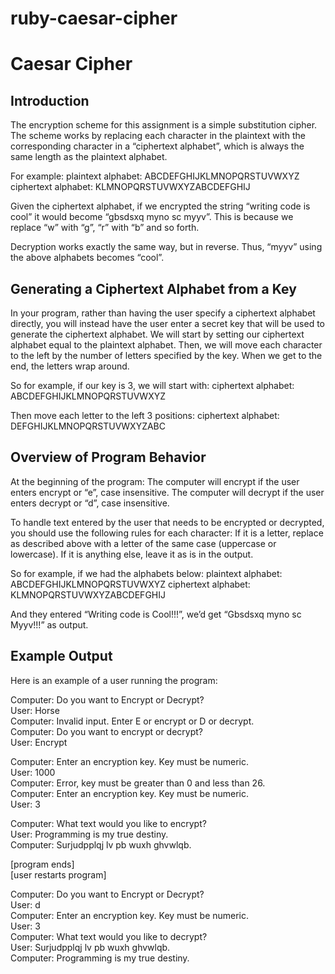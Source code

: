 # ruby-caesar-cipher

# Caesar Cipher

## Introduction
The encryption scheme for this assignment is a simple substitution cipher. The scheme works by replacing each character in the plaintext with the corresponding character in a “ciphertext alphabet”, which is always the same length as the plaintext alphabet.  

For example:
plaintext alphabet:  ABCDEFGHIJKLMNOPQRSTUVWXYZ
ciphertext alphabet: KLMNOPQRSTUVWXYZABCDEFGHIJ

Given the ciphertext alphabet, if we encrypted the string “writing code is cool” it would become “gbsdsxq myno sc myyv”. This is because we replace “w” with “g”, “r” with “b” and so forth.

Decryption works exactly the same way, but in reverse. Thus, “myyv” using the above alphabets becomes “cool”.

## Generating a Ciphertext Alphabet from a Key
In your program, rather than having the user specify a ciphertext alphabet directly, you will instead have the user enter a secret key that will be used to generate the ciphertext alphabet. We will start by setting our ciphertext alphabet equal to the plaintext alphabet. Then, we will move each character to the left by the number of letters specified by the key.  When we get to the end, the letters wrap around.

So for example, if our key is 3, we will start with:
ciphertext alphabet:  ABCDEFGHIJKLMNOPQRSTUVWXYZ

Then move each letter to the left 3 positions:
ciphertext alphabet:  DEFGHIJKLMNOPQRSTUVWXYZABC


## Overview of Program Behavior
At the beginning of the program:
The computer will encrypt if the user enters encrypt or “e”, case insensitive.
The computer will decrypt if the user enters decrypt or “d”, case insensitive.

To handle text entered by the user that needs to be encrypted or decrypted, you should use the following rules for each character:
If it is a letter, replace as described above with a letter of the same case (uppercase or lowercase).
If it is anything else, leave it as is in the output.

So for example, if we had the alphabets below:
plaintext alphabet:  ABCDEFGHIJKLMNOPQRSTUVWXYZ
ciphertext alphabet: KLMNOPQRSTUVWXYZABCDEFGHIJ


And they entered “Writing code is Cool!!!”, we’d get “Gbsdsxq myno sc Myyv!!!” as output.

## Example Output
Here is an example of a user running the program:

Computer: Do you want to Encrypt or Decrypt?  
User: Horse  
Computer: Invalid input. Enter E or encrypt or D or decrypt.  
Computer: Do you want to encrypt or decrypt?  
User: Encrypt  


Computer: Enter an encryption key. Key must be numeric.  
User: 1000  
Computer: Error, key must be greater than 0 and less than 26.  
Computer: Enter an encryption key. Key must be numeric.  
User: 3  


Computer: What text would you like to encrypt?  
User: Programming is my true destiny.  
Computer: Surjudpplqj lv pb wuxh ghvwlqb.  


[program ends]  
[user restarts program]  


Computer: Do you want to Encrypt or Decrypt?  
User: d  
Computer: Enter an encryption key. Key must be numeric.  
User: 3  
Computer: What text would you like to decrypt?  
User: Surjudpplqj lv pb wuxh ghvwlqb.  
Computer: Programming is my true destiny.  
